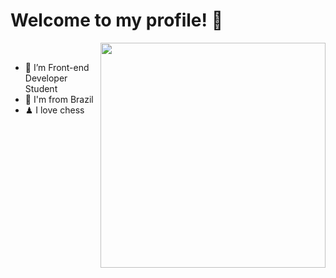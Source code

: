 # Welcome to my profile! 👋
<img align="right" src="https://user-images.githubusercontent.com/77808131/113936779-a9a2ad80-97ce-11eb-9b48-92b71fb19d16.png" width="360"></img>

<br>

- 🚀 I’m Front-end Developer Student
- 🚩 I'm from Brazil 
- ♟ I love chess


